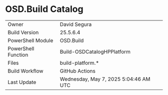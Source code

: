 ﻿# OSD.Build Catalog

| | |
|-|-|
| Owner | David Segura |
| Build Version | 25.5.6.4 |
| PowerShell Module | OSD.Build |
| PowerShell Function | Build-OSDCatalogHPPlatform |
| Files | build-platform.* |
| Build Workflow | GitHub Actions |
| Last Update | Wednesday, May 7, 2025 5:04:46 AM UTC |

